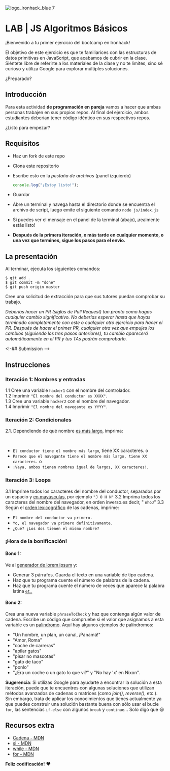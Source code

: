 ![logo_ironhack_blue 7](https://user-images.githubusercontent.com/23629340/40541063-a07a0a8a-601a-11e8-91b5-2f13e4e6b441.png)

# LAB | JS Algoritmos Básicos

¡Bienvenido a tu primer ejercicio del bootcamp en Ironhack!

El objetivo de este ejercicio es que te familiarices con las estructuras de datos primitivas en JavaScript, que acabamos de cubrir en la clase. Siéntete libre de referirte a los materiales de la clase y no te limites, sino sé curioso y utiliza Google para explorar múltiples soluciones.

¿Preparado?

## Introducción

Para esta actividad __de programación en pareja__ vamos a hacer que ambas personas trabajen en sus propios repos. Al final del ejercicio, ambos estudiantes deberían tener código idéntico en sus respectivos repos.

¿Listo para empezar?

## Requisitos

- Haz un fork de este repo
- Clona este repositorio
- Escribe esto en la _pestaña de archivos_ (panel izquierdo)

  ```javascript
  console.log("¡Estoy listo!");
  ```
- Guardar
- Abre un terminal y navega hasta el directorio donde se encuentra el archivo de script, luego emite el siguiente comando `node js/index.js`
- Si puedes ver el mensaje en el panel de la terminal (abajo), ¡realmente estás listo!

- __Después de la primera iteración, o más tarde en cualquier momento, o una vez que termines, sigue los pasos para el envío.__

## La presentación

Al terminar, ejecuta los siguientes comandos:

```shell
$ git add .
$ git commit -m "done"
$ git push origin master
```

Cree una solicitud de extracción para que sus tutores puedan comprobar su trabajo.

_Deberías hacer un PR (siglas de Pull Request) tan pronto como hagas cualquier cambio significativo. No deberías esperar hasta que hayas terminado completamente con este o cualquier otro ejercicio para hacer el PR. Después de hacer el primer PR, cualquier otra vez que empujes los cambios (siguiendo los tres pasos anteriores), tu cambio aparecerá automáticamente en el PR y tus TAs podrán comprobarlo._

<!-## Submission -->

<!-- When you are done and you have checked that everything works fine, click on the **Share** button and copy the link from the *Share Link* field. Send this link to your TAs so they can check up your work.
![](https://s3-eu-west-1.amazonaws.com/ih-materials/uploads/upload_b2aa98f91affe5d4c5f12f216b069184.png) -->

## Instrucciones

### Iteración 1: Nombres y entradas

  1.1 Cree una variable `hacker1` con el nombre del controlador. <br>
  1.2 Imprimir `"El nombre del conductor es XXXX"`.<br>
  1.3 Cree una variable `hacker2` con el nombre del navegador.<br>
  1.4 Imprimir `"El nombre del navegante es YYYY"`.

### Iteración 2: Condicionales

2.1. Dependiendo de qué nombre [es más largo](https://developer.mozilla.org/en-US/docs/Web/JavaScript/Reference/Global_Objects/String/length), imprima:

<br/>

  - `El conductor tiene el nombre más largo`, tiene XX caracteres. o<br/>
  - `Parece que el navegante tiene el nombre más largo, tiene XX caracteres.` o<br/>
  - `¡Vaya, ambos tienen nombres igual de largos, XX caracteres!`.

### Iteración 3: Loops

  3.1 Imprime todos los caracteres del nombre del conductor, separados por un espacio y [en mayúsculas](https://developer.mozilla.org/en-US/docs/Web/JavaScript/Reference/Global_Objects/String/toUpperCase), por ejemplo `"J O H N"`
  3.2 Imprima todos los caracteres del nombre del navegador, en orden inverso.es decir, " `nhoJ`"
  3.3 Según el [orden lexicográfico](https://en.wikipedia.org/wiki/Lexicographical_order) de las cadenas, imprime:
  <br/>
  
  - `El nombre del conductor va primero.`<br/>
  - `Yo, el navegador va primero definitivamente.`<br/>
  - `¿Qué? ¿Los dos tienen el mismo nombre?`

### ¡Hora de la bonificación!

#### Bono 1:

Ve al [generador de lorem ipsum](http://www.lipsum.com/) y:

  - Generar 3 párrafos. Guarda el texto en una variable de tipo cadena.
  - Haz que tu programa cuente el número de palabras de la cadena.
  - Haz que tu programa cuente el número de veces que aparece la palabra latina [`et.`](https://en.wiktionary.org/wiki/et#Latin)

#### Bono 2:

Crea una nueva variable `phraseToCheck` y haz que contenga algún valor de cadena. Escribe un código que compruebe si el valor que asignamos a esta variable es un [palíndromo](https://en.wikipedia.org/wiki/Palindrome). Aquí hay algunos ejemplos de palíndromos:

- "Un hombre, un plan, un canal, ¡Panamá!"
- "Amor, Roma"
- "coche de carreras"
- "apilar gatos"
- "pisar no mascotas"
- "gato de taco"
- "ponlo"
- "¿Era un coche o un gato lo que vi?" y "No hay 'x' en Nixon".

__Sugerencia__: Si utilizas Google para ayudarte a encontrar la solución a esta iteración, puede que te encuentres con algunas soluciones que utilizan métodos avanzados de cadenas o matrices (como _join()_, _reverse()_, etc.). Sin embargo, trata de aplicar los conocimientos que tienes actualmente ya que puedes construir una solución bastante buena con sólo usar el bucle `for`, las sentencias `if-else` con algunos `break` y `continue`... Solo digo que :smiley:

## Recursos extra

- [Cadena - MDN](https://developer.mozilla.org/en-US/docs/Web/JavaScript/Reference/Global_Objects/String)
- [si - MDN](https://developer.mozilla.org/en-US/docs/Web/JavaScript/Reference/Statements/if...else)
- [while - MDN](https://developer.mozilla.org/en-US/docs/Web/JavaScript/Reference/Statements/while)
- [for - MDN](https://developer.mozilla.org/en-US/docs/Web/JavaScript/Reference/Statements/for)

__Feliz codificación!__ :heart:
